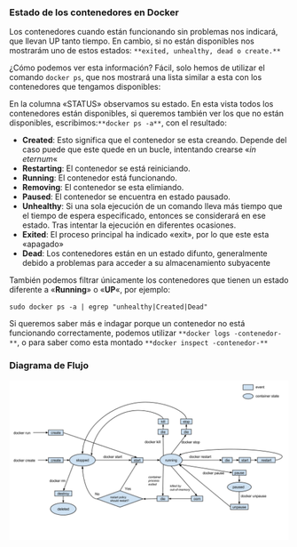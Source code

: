 ### Estado de los contenedores en Docker

Los contenedores cuando están funcionando sin problemas nos indicará, que llevan UP tanto tiempo. En cambio, si no están disponibles nos mostrarám uno de estos estados: `**exited, unhealthy, dead o create.**`

¿Cómo podemos ver esta información? Fácil, solo hemos de utilizar el comando `docker ps`, que nos mostrará una lista similar a esta con los contenedores que tengamos disponibles:



En la columna «STATUS» observamos su estado. En esta vista todos los contenedores están disponibles, si queremos también ver los que no están disponibles, escribimos:`**docker ps -a**`, con el resultado:



- **Created**: Esto significa que el contenedor se esta creando. Depende del caso puede que este quede en un bucle, intentando crearse «*in eternum*«
- **Restarting**: El contenedor se está reiniciando.
- **Running**: El contenedor está funcionando.
- **Removing**: El contenedor se esta elimiando.
- **Paused**: El contenedor se encuentra en estado pausado.
- **Unhealthy**: Si una sola ejecución de un comando lleva más tiempo que el tiempo de espera especificado, entonces se considerará en ese estado. Tras intentar la ejecución en diferentes ocasiones.
- **Exited**: El proceso principal ha indicado «exit», por lo que este esta «apagado»
- **Dead**: Los contenedores están en un estado difunto, generalmente debido a problemas para acceder a su almacenamiento subyacente

También podemos filtrar únicamente los contenedores que tienen un estado diferente a «**Running**» o «**UP**«, por ejemplo:

```
sudo docker ps -a | egrep "unhealthy|Created|Dead"
```

Si queremos saber más e indagar porque un contenedor no está funcionando correctamente, podemos utilizar `**docker logs -contenedor-**`, o para saber como esta montado `**docker inspect -contenedor-**`



### **Diagrama de Flujo**

![Flujo de estados](./flujo-docker.png)